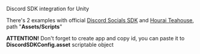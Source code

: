 Discord SDK integration for Unity

There's 2 examples with official <a href="https://discord.com/developers/applications">Discord Socials SDK</a> and <a href="">Hourai Teahouse</a>, path "<b>Assets/Scripts</b>"

<b>ATTENTION!</b> Don't forget to create app and copy id, you can paste it to <b>DiscordSDKConfig.asset</b> scriptable object
